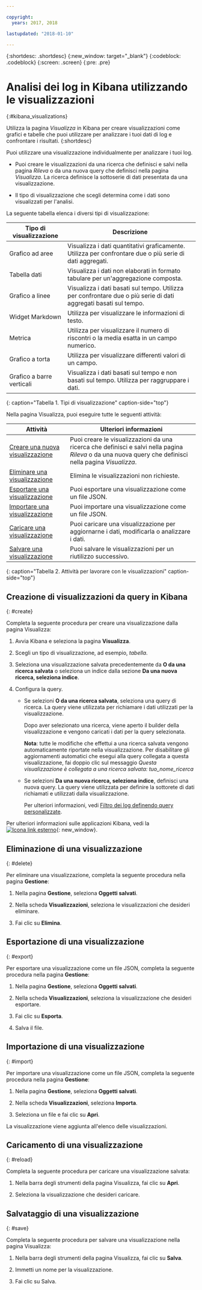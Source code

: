 ```yaml
---

copyright:
  years: 2017, 2018

lastupdated: "2018-01-10"

---
```




{:shortdesc: .shortdesc}
{:new_window: target="_blank"}
{:codeblock: .codeblock}
{:screen: .screen}
{:pre: .pre}

# Analisi dei log in Kibana utilizzando le visualizzazioni 
{:#kibana_visualizations}

Utilizza la pagina *Visualizza* in Kibana per creare visualizzazioni come grafici e tabelle che puoi utilizzare per analizzare i tuoi dati di log e confrontare i risultati. 
{:shortdesc}

Puoi utilizzare una visualizzazione individualmente per analizzare i tuoi log. 

* Puoi creare le visualizzazioni da una ricerca che definisci e salvi nella pagina *Rileva* o da una nuova query che definisci nella pagina *Visualizza*. La ricerca definisce la sottoserie di dati presentata da una visualizzazione.

* Il tipo di visualizzazione che scegli determina come i dati sono visualizzati per l'analisi.

La seguente tabella elenca i diversi tipi di visualizzazione:

| Tipo di visualizzazione | Descrizione |
|-----------------------|-------------|
| Grafico ad aree | Visualizza i dati quantitativi graficamente. Utilizza per confrontare due o più serie di dati aggregati. |
| Tabella dati | Visualizza i dati non elaborati in formato tabulare per un'aggregazione composta. |
| Grafico a linee | Visualizza i dati basati sul tempo. Utilizza per confrontare due o più serie di dati aggregati basati sul tempo. |
| Widget Markdown | Utilizza per visualizzare le informazioni di testo. |
| Metrica | Utilizza per visualizzare il numero di riscontri o la media esatta in un campo numerico. |
| Grafico a torta | Utilizza per visualizzare differenti valori di un campo. | 
| Grafico a barre verticali | Visualizza i dati basati sul tempo e non basati sul tempo. Utilizza per raggruppare i dati. |
{: caption="Tabella 1. Tipi di visualizzazione" caption-side="top"}

Nella pagina Visualizza, puoi eseguire tutte le seguenti attività:

| Attività | Ulteriori informazioni |
|------|------------------|
| [Creare una nuova visualizzazione](kibana_visualizations.html#create) | Puoi creare le visualizzazioni da una ricerca che definisci e salvi nella pagina *Rileva* o da una nuova query che definisci nella pagina *Visualizza*. |
| [Eliminare una visualizzazione](kibana_visualizations.html#delete) | Elimina le visualizzazioni non richieste. |
| [Esportare una visualizzazione](kibana_visualizations.html#export) | Puoi esportare una visualizzazione come un file JSON.  |
| [Importare una visualizzazione](kibana_visualizations.html#import) | Puoi importare una visualizzazione come un file JSON.  |
| [Caricare una visualizzazione](kibana_visualizations.html#reload) | Puoi caricare una visualizzazione per aggiornarne i dati, modificarla o analizzare i dati. |
| [Salvare una visualizzazione](kibana_visualizations.html#save) | Puoi salvare le visualizzazioni per un riutilizzo successivo. |
{: caption="Tabella 2. Attività per lavorare con le visualizzazioni" caption-side="top"}


## Creazione di visualizzazioni da query in Kibana
{: #create}

Completa la seguente procedura per creare una visualizzazione dalla pagina Visualizza:

1. Avvia Kibana e seleziona la pagina **Visualizza**.

2. Scegli un tipo di visualizzazione, ad esempio, *tabella*.

3. Seleziona una visualizzazione salvata precedentemente da **O da una ricerca salvata** o seleziona un indice dalla sezione **Da una nuova ricerca, seleziona indice**.

4. Configura la query.

    * Se selezioni **O da una ricerca salvata**, seleziona una query di ricerca. La query viene utilizzata per richiamare i dati utilizzati per la visualizzazione. 
	
	    Dopo aver selezionato una ricerca, viene aperto il builder della visualizzazione e vengono caricati i dati per la query selezionata. 
		
		**Nota**: tutte le modifiche che effettui a una ricerca salvata vengono automaticamente riportate nella visualizzazione. Per disabilitare gli aggiornamenti automatici che esegui alla query collegata a questa visualizzazione, fai doppio clic sul messaggio *Questa visualizzazione è collegata a una ricerca salvata: tuo_nome_ricerca* 

    * Se selezioni **Da una nuova ricerca, seleziona indice**, definisci una nuova query. La query viene utilizzata per definire la sottorete di dati richiamati e utilizzati dalla visualizzazione.

        Per ulteriori informazioni, vedi [Filtro dei log definendo query personalizzate](define_search.html#define_search).

Per ulteriori informazioni sulle applicazioni Kibana, vedi la [ ![Icona link esterno](../../../icons/launch-glyph.svg "Icona link esterno")](https://www.elastic.co/guide/en/kibana/5.1/index.html){: new_window}.


## Eliminazione di una visualizzazione
{: #delete}

Per eliminare una visualizzazione, completa la seguente procedura nella pagina **Gestione**:

1. Nella pagina **Gestione**, seleziona **Oggetti salvati**.

2. Nella scheda **Visualizzazioni**, seleziona le visualizzazioni che desideri eliminare.

3. Fai clic su **Elimina**.


## Esportazione di una visualizzazione
{: #export}

Per esportare una visualizzazione come un file JSON, completa la seguente procedura nella pagina **Gestione**:

1. Nella pagina **Gestione**, seleziona **Oggetti salvati**.

2. Nella scheda **Visualizzazioni**, seleziona la visualizzazione che desideri esportare.

3. Fai clic su **Esporta**.

4. Salva il file.

## Importazione di una visualizzazione
{: #import}

Per importare una visualizzazione come un file JSON, completa la seguente procedura nella pagina **Gestione**:

1. Nella pagina **Gestione**, seleziona **Oggetti salvati**.

2. Nella scheda **Visualizzazioni**, seleziona **Importa**.

3. Seleziona un file e fai clic su **Apri**.

La visualizzazione viene aggiunta all'elenco delle visualizzazioni.


 
## Caricamento di una visualizzazione
{: #reload}

Completa la seguente procedura per caricare una visualizzazione salvata:

1. Nella barra degli strumenti della pagina Visualizza, fai clic su **Apri**.

2. Seleziona la visualizzazione che desideri caricare. 


## Salvataggio di una visualizzazione
{: #save}

Completa la seguente procedura per salvare una visualizzazione nella pagina Visualizza:

1. Nella barra degli strumenti della pagina Visualizza, fai clic su **Salva**.

2. Immetti un nome per la visualizzazione.

3. Fai clic su Salva. 


